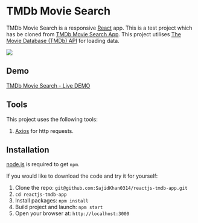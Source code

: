 # TMDb Movie Search

TMDb Movie Search is a responsive [React](http://facebook.github.io/react/index.html) app. This is a test project which has be cloned from [TMDb Movie Search App](https://github.com/SKempin/reactjs-tmdb-app). This project utilises [The Movie Database (TMDb) API](https://www.themoviedb.org/documentation/api) for loading data.

![](https://github.com/SKempin/reactjs-tmdb-app/blob/master/docs/images/tmdb-demo.gif)

## Demo
[TMDb Movie Search - Live DEMO](https://sajidkhan0314.github.io/reactjs-tmdb-app/)

## Tools
This project uses the following tools:
1. [Axios](https://github.com/axios/axios) for http requests.

## Installation
[node.js](http://nodejs.org/download/) is required to get ``npm``.

If you would like to download the code and try it for yourself:

1. Clone the repo: `git@github.com:SajidKhan0314/reactjs-tmdb-app.git`
2. `cd reactjs-tmdb-app`
2. Install packages: `npm install`
3. Build project and launch: `npm start`
4. Open your browser at: `http://localhost:3000`
